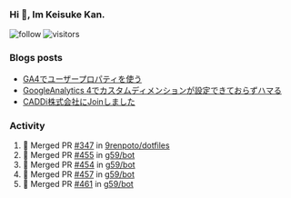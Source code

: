 ### Hi 👋, Im Keisuke Kan.

<!--
**9renpoto/9renpoto** is a ✨ _special_ ✨ repository because its `README.md` (this file) appears on your GitHub profile.

Here are some ideas to get you started:

- 🔭 I’m currently working on ...
- 🌱 I’m currently learning ...
- 👯 I’m looking to collaborate on ...
- 🤔 I’m looking for help with ...
- 💬 Ask me about ...
- 📫 How to reach me: ...
- 😄 Pronouns: ...
- ⚡ Fun fact: ...
-->

![follow](https://img.shields.io/github/followers/9renpoto?label=Follow&style=social)
![visitors](https://komarev.com/ghpvc/?username=9renpoto&label=Profile%20views&color=0e75b6&style=flat)

### Blogs posts

<!-- BLOG-POST-LIST:START -->
- [GA4でユーザープロパティを使う](https://9renpoto.dev/2021/02/21/google-analytics-4-user-properties/)
- [GoogleAnalytics 4でカスタムディメンションが設定できておらずハマる](https://9renpoto.dev/2021/02/13/google-analytics-4/)
- [CADDi株式会社にJoinしました](https://9renpoto.dev/2020/12/05/join/)
<!-- BLOG-POST-LIST:END -->

### Activity

<!--START_SECTION:activity-->
1. 🎉 Merged PR [#347](https://github.com/9renpoto/dotfiles/pull/347) in [9renpoto/dotfiles](https://github.com/9renpoto/dotfiles)
2. 🎉 Merged PR [#455](https://github.com/g59/bot/pull/455) in [g59/bot](https://github.com/g59/bot)
3. 🎉 Merged PR [#454](https://github.com/g59/bot/pull/454) in [g59/bot](https://github.com/g59/bot)
4. 🎉 Merged PR [#457](https://github.com/g59/bot/pull/457) in [g59/bot](https://github.com/g59/bot)
5. 🎉 Merged PR [#461](https://github.com/g59/bot/pull/461) in [g59/bot](https://github.com/g59/bot)
<!--END_SECTION:activity-->

<!--START_SECTION:waka-->
<!--END_SECTION:waka-->